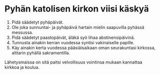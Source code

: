 # Pyhän katolisen kirkon viisi käskyä

1. Pidä säädetyt pyhäpäivät.
2. Ole joka sunnuntai- ja pyhäpäivä hartain mielin saapuvilla pyhässä messussa.
3. Pidä säädetyt paastopäivät, äläkä syö lihaa abstinensipäivinä.
4. Tunnusta ainakin kerran vuodessa syntisi vakinaiselle papille.
5. Käy ainakin kerta vuodessa pääsiäisaikaan oman seurakuntasi kirkossa, alttarin pyhällä sakramentilla.

Lähetysmaissa on sitä paitsi velvollisuus vointinsa mukaan kannattaa kirkkoa ja koulua.
